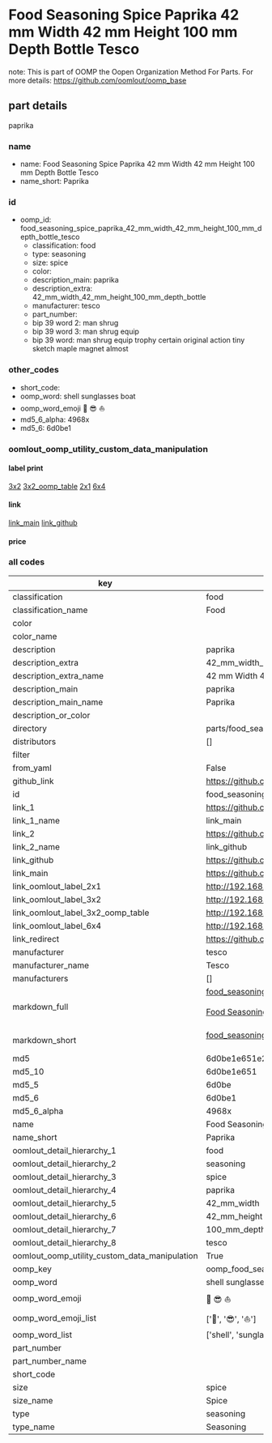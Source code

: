 # Food Seasoning Spice Paprika 42 mm Width 42 mm Height 100 mm Depth Bottle Tesco  

note: This is part of OOMP the Oopen Organization Method For Parts. For more details: https://github.com/oomlout/oomp_base

##  part details
  



paprika



### name
* name: Food Seasoning Spice Paprika 42 mm Width 42 mm Height 100 mm Depth Bottle Tesco
* name_short: Paprika
### id
* oomp_id: food_seasoning_spice_paprika_42_mm_width_42_mm_height_100_mm_depth_bottle_tesco
  * classification: food
  * type: seasoning
  * size: spice
  * color: 
  * description_main: paprika
  * description_extra: 42_mm_width_42_mm_height_100_mm_depth_bottle
  * manufacturer: tesco
  * part_number: 
  * bip 39 word 2: man shrug
  * bip 39 word 3: man shrug equip
  * bip 39 word: man shrug equip trophy certain original action tiny sketch maple magnet almost

### other_codes
* short_code: 
* oomp_word: shell sunglasses boat
* oomp_word_emoji :shell: :sunglasses: :boat:
* md5_6_alpha: 4968x
* md5_6: 6d0be1






### oomlout_oomp_utility_custom_data_manipulation
#### label print
[3x2](http://192.168.1.245:1112/?label=oomp%204968x)
[3x2_oomp_table](http://192.168.1.108:1112/?label=oomp%204968x)
[2x1](http://192.168.1.242:1112/?label=oomp%204968x)
[6x4](http://192.168.1.55:1112/?label=oomp%204968x)    

#### link

[link_main](https://github.com/oomlout/oomlout_oomp_version_1_messy/tree/main/parts/food_seasoning_spice_paprika_42_mm_width_42_mm_height_100_mm_depth_bottle_tesco) [link_github](https://github.com/oomlout/oomlout_oomp_version_1_messy/tree/main/parts/food_seasoning_spice_paprika_42_mm_width_42_mm_height_100_mm_depth_bottle_tesco)                             

#### price







### all codes 
| key | value |  
| --- | --- |  
| classification | food |  
| classification_name | Food |  
| color |  |  
| color_name |  |  
| description | paprika |  
| description_extra | 42_mm_width_42_mm_height_100_mm_depth_bottle |  
| description_extra_name | 42 mm Width 42 mm Height 100 mm Depth Bottle |  
| description_main | paprika |  
| description_main_name | Paprika |  
| description_or_color |   |  
| directory | parts/food_seasoning_spice_paprika_42_mm_width_42_mm_height_100_mm_depth_bottle_tesco |  
| distributors | [] |  
| filter |  |  
| from_yaml | False |  
| github_link | https://github.com/oomlout/oomlout_oomp_part_src/tree/main/parts/food_seasoning_spice_paprika_42_mm_width_42_mm_height_100_mm_depth_bottle_tesco |  
| id | food_seasoning_spice_paprika_42_mm_width_42_mm_height_100_mm_depth_bottle_tesco |  
| link_1 | https://github.com/oomlout/oomlout_oomp_version_1_messy/tree/main/parts/food_seasoning_spice_paprika_42_mm_width_42_mm_height_100_mm_depth_bottle_tesco |  
| link_1_name | link_main |  
| link_2 | https://github.com/oomlout/oomlout_oomp_version_1_messy/tree/main/parts/food_seasoning_spice_paprika_42_mm_width_42_mm_height_100_mm_depth_bottle_tesco |  
| link_2_name | link_github |  
| link_github | https://github.com/oomlout/oomlout_oomp_version_1_messy/tree/main/parts/food_seasoning_spice_paprika_42_mm_width_42_mm_height_100_mm_depth_bottle_tesco |  
| link_main | https://github.com/oomlout/oomlout_oomp_version_1_messy/tree/main/parts/food_seasoning_spice_paprika_42_mm_width_42_mm_height_100_mm_depth_bottle_tesco |  
| link_oomlout_label_2x1 | http://192.168.1.242:1112/?label=oomp%204968x |  
| link_oomlout_label_3x2 | http://192.168.1.245:1112/?label=oomp%204968x |  
| link_oomlout_label_3x2_oomp_table | http://192.168.1.108:1112/?label=oomp%204968x |  
| link_oomlout_label_6x4 | http://192.168.1.55:1112/?label=oomp%204968x |  
| link_redirect | https://github.com/oomlout/oomlout_oomp_version_1_messy/tree/main/parts/food_seasoning_spice_paprika_42_mm_width_42_mm_height_100_mm_depth_bottle_tesco |  
| manufacturer | tesco |  
| manufacturer_name | Tesco |  
| manufacturers | [] |  
| markdown_full | [food_seasoning_spice_paprika_42_mm_width_42_mm_height_100_mm_depth_bottle_tesco](none)<br>[](none)<br>[Food Seasoning Spice Paprika 42 Mm Width 42 Mm Height 100 Mm Depth Bottle Tesco](none)<br><br> |  
| markdown_short | [food_seasoning_spice_paprika_42_mm_width_42_mm_height_100_mm_depth_bottle_tesco](none)<br><br> |  
| md5 | 6d0be1e651e260527292de8e9871d436 |  
| md5_10 | 6d0be1e651 |  
| md5_5 | 6d0be |  
| md5_6 | 6d0be1 |  
| md5_6_alpha | 4968x |  
| name | Food Seasoning Spice Paprika 42 mm Width 42 mm Height 100 mm Depth Bottle Tesco |  
| name_short | Paprika |  
| oomlout_detail_hierarchy_1 | food |  
| oomlout_detail_hierarchy_2 | seasoning |  
| oomlout_detail_hierarchy_3 | spice |  
| oomlout_detail_hierarchy_4 | paprika |  
| oomlout_detail_hierarchy_5 | 42_mm_width |  
| oomlout_detail_hierarchy_6 | 42_mm_height |  
| oomlout_detail_hierarchy_7 | 100_mm_depth |  
| oomlout_detail_hierarchy_8 | tesco |  
| oomlout_oomp_utility_custom_data_manipulation | True |  
| oomp_key | oomp_food_seasoning_spice_paprika_42_mm_width_42_mm_height_100_mm_depth_bottle_tesco |  
| oomp_word | shell sunglasses boat |  
| oomp_word_emoji | :shell: :sunglasses: :boat: |  
| oomp_word_emoji_list | [':shell:', ':sunglasses:', ':boat:'] |  
| oomp_word_list | ['shell', 'sunglasses', 'boat'] |  
| part_number |  |  
| part_number_name |  |  
| short_code |  |  
| size | spice |  
| size_name | Spice |  
| type | seasoning |  
| type_name | Seasoning |  
